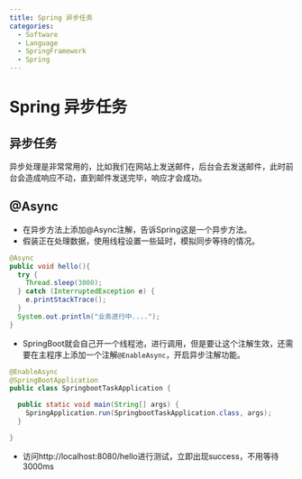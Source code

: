 ```yaml
---
title: Spring 异步任务
categories:
  - Software
  - Language
  - SpringFramework
  - Spring
---
```

# Spring 异步任务

## 异步任务

异步处理是非常常用的，比如我们在网站上发送邮件，后台会去发送邮件，此时前台会造成响应不动，直到邮件发送完毕，响应才会成功。

## @Async

- 在异步方法上添加@Async注解，告诉Spring这是一个异步方法。
- 假装正在处理数据，使用线程设置一些延时，模拟同步等待的情况。

```java
@Async
public void hello(){
  try {
    Thread.sleep(3000);
  } catch (InterruptedException e) {
    e.printStackTrace();
  }
  System.out.println("业务进行中....");
}
```

- SpringBoot就会自己开一个线程池，进行调用，但是要让这个注解生效，还需要在主程序上添加一个注解`@EnableAsync`，开启异步注解功能。

```java
@EnableAsync
@SpringBootApplication
public class SpringbootTaskApplication {

  public static void main(String[] args) {
    SpringApplication.run(SpringbootTaskApplication.class, args);
  }

}
```

- 访问http://localhost:8080/hello进行测试，立即出现success，不用等待3000ms